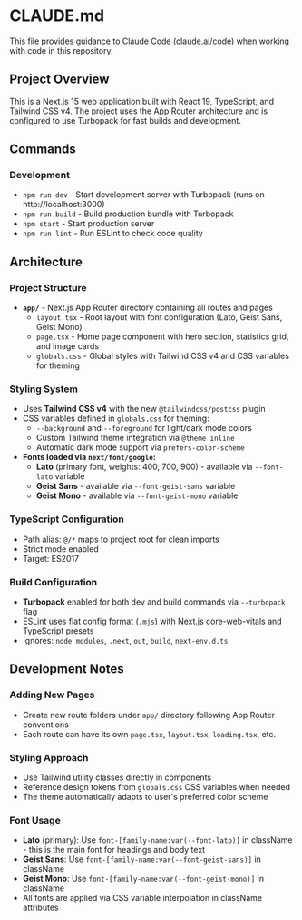 # CLAUDE.md

This file provides guidance to Claude Code (claude.ai/code) when working with code in this repository.

## Project Overview

This is a Next.js 15 web application built with React 19, TypeScript, and Tailwind CSS v4. The project uses the App Router architecture and is configured to use Turbopack for fast builds and development.

## Commands

### Development
- `npm run dev` - Start development server with Turbopack (runs on http://localhost:3000)
- `npm run build` - Build production bundle with Turbopack
- `npm start` - Start production server
- `npm run lint` - Run ESLint to check code quality

## Architecture

### Project Structure
- **`app/`** - Next.js App Router directory containing all routes and pages
  - `layout.tsx` - Root layout with font configuration (Lato, Geist Sans, Geist Mono)
  - `page.tsx` - Home page component with hero section, statistics grid, and image cards
  - `globals.css` - Global styles with Tailwind CSS v4 and CSS variables for theming

### Styling System
- Uses **Tailwind CSS v4** with the new `@tailwindcss/postcss` plugin
- CSS variables defined in `globals.css` for theming:
  - `--background` and `--foreground` for light/dark mode colors
  - Custom Tailwind theme integration via `@theme inline`
  - Automatic dark mode support via `prefers-color-scheme`
- **Fonts loaded via `next/font/google`:**
  - **Lato** (primary font, weights: 400, 700, 900) - available via `--font-lato` variable
  - **Geist Sans** - available via `--font-geist-sans` variable
  - **Geist Mono** - available via `--font-geist-mono` variable

### TypeScript Configuration
- Path alias: `@/*` maps to project root for clean imports
- Strict mode enabled
- Target: ES2017

### Build Configuration
- **Turbopack** enabled for both dev and build commands via `--turbopack` flag
- ESLint uses flat config format (`.mjs`) with Next.js core-web-vitals and TypeScript presets
- Ignores: `node_modules`, `.next`, `out`, `build`, `next-env.d.ts`

## Development Notes

### Adding New Pages
- Create new route folders under `app/` directory following App Router conventions
- Each route can have its own `page.tsx`, `layout.tsx`, `loading.tsx`, etc.

### Styling Approach
- Use Tailwind utility classes directly in components
- Reference design tokens from `globals.css` CSS variables when needed
- The theme automatically adapts to user's preferred color scheme

### Font Usage
- **Lato** (primary): Use `font-[family-name:var(--font-lato)]` in className - this is the main font for headings and body text
- **Geist Sans**: Use `font-[family-name:var(--font-geist-sans)]` in className
- **Geist Mono**: Use `font-[family-name:var(--font-geist-mono)]` in className
- All fonts are applied via CSS variable interpolation in className attributes
